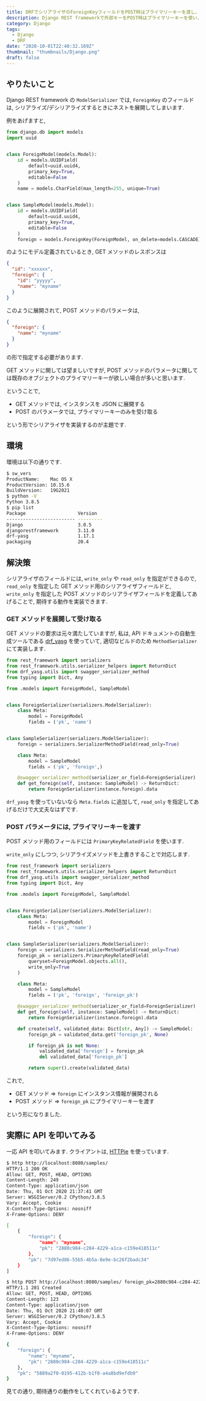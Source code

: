```yaml
---
title: DRFでシリアライザのForeignKeyフィールドをPOST時はプライマリーキーを渡し、GET時は展開する
description: Django REST frameworkで外部キーをPOST時はプライマリーキーを使い、GET時は展開する方法について説明します。
category: Django
tags:
  - Django
  - DRF
date: "2020-10-01T22:40:32.169Z"
thumbnail: "thumbnails/Django.png"
draft: false
---
```


## やりたいこと

Django REST framework の `ModelSerializer` では, `ForeignKey` のフィールドは, シリアライズ/デシリアライズするときにネストを展開してしまいます.

例をあげますと,

```python:title=models.py
from django.db import models
import uuid


class ForeignModel(models.Model):
    id = models.UUIDField(
        default=uuid.uuid4,
        primary_key=True,
        editable=False
    )
    name = models.CharField(max_length=255, unique=True)


class SampleModel(models.Model):
    id = models.UUIDField(
        default=uuid.uuid4,
        primary_key=True,
        editable=False
    )
    foreign = models.ForeignKey(ForeignModel, on_delete=models.CASCADE)
```

のようにモデル定義されているとき, GET メソッドのレスポンスは

```json
{
  "id": "xxxxxx",
  "foreign": {
    "id": "yyyyy",
    "name": "myname"
  }
}
```

このように展開されて, POST メソッドのパラメータは,

```json
{
  "foreign": {
    "name": "myname"
  }
}
```

の形で指定する必要があります.

GET メソッドに関しては望ましいですが, POST メソッドのパラメータに関しては既存のオブジェクトのプライマリーキーが欲しい場合が多いと思います.

ということで,

- GET メソッドでは, インスタンスを JSON に展開する
- POST のパラメータでは, プライマリーキーのみを受け取る

という形でシリアライザを実装するのが主題です.

## 環境

環境は以下の通りです.

```bash
$ sw_vers
ProductName:    Mac OS X
ProductVersion: 10.15.6
BuildVersion:   19G2021
$ python -V
Python 3.8.5
$ pip list
Package                   Version
------------------------- ---------
Django                    3.0.5
djangorestframework       3.11.0
drf-yasg                  1.17.1
packaging                 20.4
```

## 解決策

シリアライザのフィールドには, `write_only` や `read_only` を指定ができるので, `read_only` を指定した GET メソッド用のシリアライザフィールドと, `write_only` を指定した POST メソッドのシリアライザフィールドを定義してあげることで, 期待する動作を実装できます.

### GET メソッドを展開して受け取る

GET メソッドの要求は元々満たしていますが, 私は, API ドキュメントの自動生成ツールである [drf_yasg](https://github.com/axnsan12/drf-yasg) を使っていて, 適切なビルドのため `MethodSerializer` にて実装します.

```python:title=serializers.py
from rest_framework import serializers
from rest_framework.utils.serializer_helpers import ReturnDict
from drf_yasg.utils import swagger_serializer_method
from typing import Dict, Any

from .models import ForeignModel, SampleModel


class ForeignSerializer(serializers.ModelSerializer):
    class Meta:
        model = ForeignModel
        fields = ('pk', 'name')


class SampleSerializer(serializers.ModelSerializer):
    foreign = serializers.SerializerMethodField(read_only=True)

    class Meta:
        model = SampleModel
        fields = ('pk', 'foreign',)

    @swagger_serializer_method(serializer_or_field=ForeignSerializer)
    def get_foreign(self, instance: SampleModel) -> ReturnDict:
        return ForeignSerializer(instance.foreign).data
```

`drf_yasg` を使っていないなら `Meta.fields` に追加して, `read_only` を指定してあげるだけで大丈夫なはずです.

### POST パラメータには, プライマリーキーを渡す

POST メソッド用のフィールドには `PrimaryKeyRelatedField` を使います.

`write_only` にしつつ, シリアライズメソッドを上書きすることで対応します.

```python:title=serializers.py
from rest_framework import serializers
from rest_framework.utils.serializer_helpers import ReturnDict
from drf_yasg.utils import swagger_serializer_method
from typing import Dict, Any

from .models import ForeignModel, SampleModel


class ForeignSerializer(serializers.ModelSerializer):
    class Meta:
        model = ForeignModel
        fields = ('pk', 'name')


class SampleSerializer(serializers.ModelSerializer):
    foreign = serializers.SerializerMethodField(read_only=True)
    foreign_pk = serializers.PrimaryKeyRelatedField(
        queryset=ForeignModel.objects.all(),
        write_only=True
    )

    class Meta:
        model = SampleModel
        fields = ('pk', 'foreign', 'foreign_pk')

    @swagger_serializer_method(serializer_or_field=ForeignSerializer)
    def get_foreign(self, instance: SampleModel) -> ReturnDict:
        return ForeignSerializer(instance.foreign).data

    def create(self, validated_data: Dict[str, Any]) -> SampleModel:
        foreign_pk = validated_data.get('foreign_pk', None)

        if foreign_pk is not None:
            validated_data['foreign'] = foreign_pk
            del validated_data['foreign_pk']

        return super().create(validated_data)
```

これで,

- GET メソッド => `foreign` にインスタンス情報が展開される
- POST メソッド => `foreign_pk` にプライマリーキーを渡す

という形になりました.

## 実際に API を叩いてみる

一応 API を叩いてみます. クライアントは, [HTTPie](https://httpie.org/) を使っています.

```bash
$ http http://localhost:8080/samples/
HTTP/1.1 200 OK
Allow: GET, POST, HEAD, OPTIONS
Content-Length: 249
Content-Type: application/json
Date: Thu, 01 Oct 2020 21:37:41 GMT
Server: WSGIServer/0.2 CPython/3.8.5
Vary: Accept, Cookie
X-Content-Type-Options: nosniff
X-Frame-Options: DENY

[
    {
        "foreign": {
            "name": "myname",
            "pk": "2880c984-c284-4229-a1ca-c159e418511c"
        },
        "pk": "7d97ed86-55b5-4b5a-8e9e-bc26f2badc34"
    }
]

$ http POST http://localhost:8080/samples/ foreign_pk=2880c984-c284-4229-a1ca-c159e418511c
HTTP/1.1 201 Created
Allow: GET, POST, HEAD, OPTIONS
Content-Length: 123
Content-Type: application/json
Date: Thu, 01 Oct 2020 21:40:07 GMT
Server: WSGIServer/0.2 CPython/3.8.5
Vary: Accept, Cookie
X-Content-Type-Options: nosniff
X-Frame-Options: DENY

{
    "foreign": {
        "name": "myname",
        "pk": "2880c984-c284-4229-a1ca-c159e418511c"
    },
    "pk": "5889a2f0-0195-412b-b1f0-a4a8bd9efdb9"
}
```

見ての通り, 期待通りの動作をしてくれているようです.

<!-- ソースコードの全文は [d-kimuson/drf_foreign_serializer_sample](https://github.com/d-kimuson/drf_foreign_serializer_sample) に貼ってあります. -->
